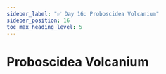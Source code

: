 ```yaml
---
sidebar_label: "✅ Day 16: Proboscidea Volcanium"
sidebar_position: 16
toc_max_heading_level: 5
---
```


# Proboscidea Volcanium

<CalloutSolution day="16"/>
<CalloutWriteupNotYetAvailable/>

